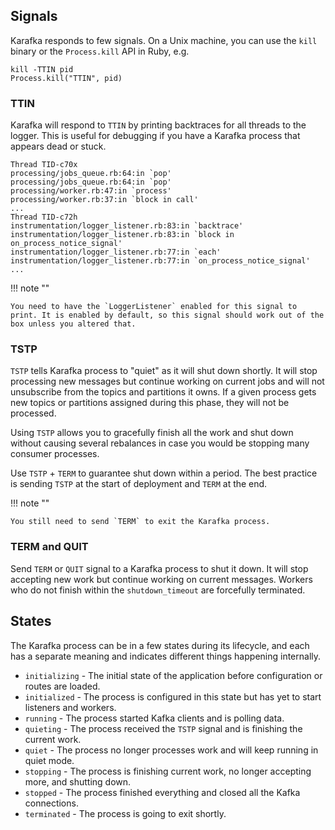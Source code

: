 ## Signals

Karafka responds to few signals. On a Unix machine, you can use the `kill` binary or the `Process.kill` API in Ruby, e.g.

```
kill -TTIN pid
Process.kill("TTIN", pid)
```

### TTIN

Karafka will respond to `TTIN` by printing backtraces for all threads to the logger.  This is useful for debugging if you have a Karafka process that appears dead or stuck.

```
Thread TID-c70x
processing/jobs_queue.rb:64:in `pop'
processing/jobs_queue.rb:64:in `pop'
processing/worker.rb:47:in `process'
processing/worker.rb:37:in `block in call'
...
Thread TID-c72h
instrumentation/logger_listener.rb:83:in `backtrace'
instrumentation/logger_listener.rb:83:in `block in on_process_notice_signal'
instrumentation/logger_listener.rb:77:in `each'
instrumentation/logger_listener.rb:77:in `on_process_notice_signal'
...
```

!!! note ""

    You need to have the `LoggerListener` enabled for this signal to print. It is enabled by default, so this signal should work out of the box unless you altered that.

### TSTP

`TSTP` tells Karafka process to "quiet" as it will shut down shortly. It will stop processing new messages but continue working on current jobs and will not unsubscribe from the topics and partitions it owns. If a given process gets new topics or partitions assigned during this phase, they will not be processed.

Using `TSTP` allows you to gracefully finish all the work and shut down without causing several rebalances in case you would be stopping many consumer processes.

Use `TSTP` + `TERM` to guarantee shut down within a period. The best practice is sending `TSTP` at the start of deployment and `TERM` at the end.

!!! note ""

    You still need to send `TERM` to exit the Karafka process.

### TERM and QUIT

Send `TERM` or `QUIT` signal to a Karafka process to shut it down. It will stop accepting new work but continue working on current messages.  Workers who do not finish within the `shutdown_timeout` are forcefully terminated.

## States

The Karafka process can be in a few states during its lifecycle, and each has a separate meaning and indicates different things happening internally.

- `initializing` - The initial state of the application before configuration or routes are loaded.
- `initialized` - The process is configured in this state but has yet to start listeners and workers.
- `running` - The process started Kafka clients and is polling data.
- `quieting` - The process received the `TSTP` signal and is finishing the current work.
- `quiet` - The process no longer processes work and will keep running in quiet mode. 
- `stopping` - The process is finishing current work, no longer accepting more, and shutting down.
- `stopped` - The process finished everything and closed all the Kafka connections.
- `terminated` - The process is going to exit shortly.
